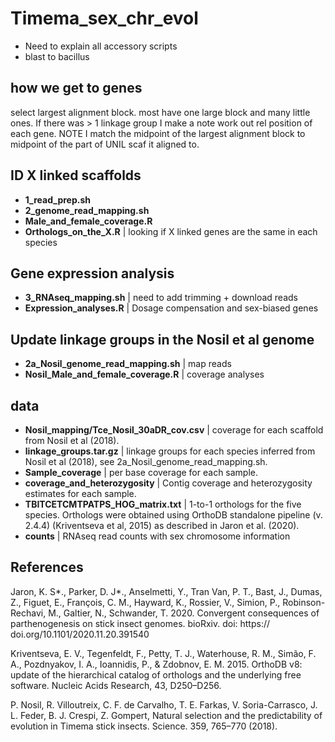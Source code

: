 # Timema_sex_chr_evol

* Need to explain all accessory scripts
* blast to bacillus

## how we get to genes
select largest alignment block. most have one large block and many little ones.
If there was > 1 linkage group I make a note
work out rel position of each gene.
NOTE I match the midpoint of the largest alignment block to midpoint of the part of UNIL scaf it aligned to.


## ID X linked scaffolds

* **1_read_prep.sh**
* **2_genome_read_mapping.sh**
* **Male_and_female_coverage.R**
* **Orthologs_on_the_X.R** | looking if X linked genes are the same in each species

## Gene expression analysis

* **3_RNAseq_mapping.sh** | need to add trimming + download reads
* **Expression_analyses.R** | Dosage compensation and sex-biased genes


## Update linkage groups in the Nosil et al genome
* **2a_Nosil_genome_read_mapping.sh** | map reads 
* **Nosil_Male_and_female_coverage.R**  | coverage analyses

## data

* **Nosil_mapping/Tce_Nosil_30aDR_cov.csv** | coverage for each scaffold from Nosil et al (2018).
* **linkage_groups.tar.gz** | linkage groups for each species inferred from Nosil et al (2018), see 2a_Nosil_genome_read_mapping.sh.
* **Sample_coverage** | per base coverage for each sample.
* **coverage_and_heterozygosity** | Contig coverage and heterozygosity estimates for each sample.
* **TBITCETCMTPATPS_HOG_matrix.txt** | 1-to-1 orthologs for the five species. Orthologs were obtained using OrthoDB standalone pipeline (v. 2.4.4) (Kriventseva et al, 2015) as described in Jaron et al. (2020).
* **counts** | RNAseq read counts with sex chromosome information


## References

Jaron, K. S*., Parker, D. J*., Anselmetti, Y., Tran Van, P. T., Bast, J., Dumas,  Z., Figuet, E., François, C. M., Hayward, K., Rossier, V., Simion, P., Robinson-Rechavi,  M., Galtier, N., Schwander, T. 2020. Convergent consequences of parthenogenesis on stick insect genomes. bioRxiv. doi: https:// doi.org/10.1101/2020.11.20.391540

Kriventseva, E. V., Tegenfeldt, F., Petty, T. J., Waterhouse, R. M., Simão, F. A., Pozdnyakov, I. A., Ioannidis, P., & Zdobnov, E. M. 2015. OrthoDB v8: update of the hierarchical catalog of orthologs and the underlying free software. Nucleic Acids Research, 43, D250–D256.

P. Nosil, R. Villoutreix, C. F. de Carvalho, T. E. Farkas, V. Soria-Carrasco, J. L. Feder, B. J. Crespi, Z. Gompert, Natural selection and the predictability of evolution in Timema stick insects. Science. 359, 765–770 (2018).
